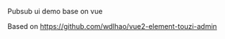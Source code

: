 <!--
 * @Author: Jeff Liu
 * @Date: 2023-05-22 14:55:22
 * @LastEditTime: 2023-05-31 13:27:41
 * @LastEditors: Jeff Liu
 * @Description: 
 * @FilePath: /PubSubDemoUI/README.md
 * Jeff.liu@intersytems.com
-->
Pubsub ui demo base on vue

Based on https://github.com/wdlhao/vue2-element-touzi-admin
